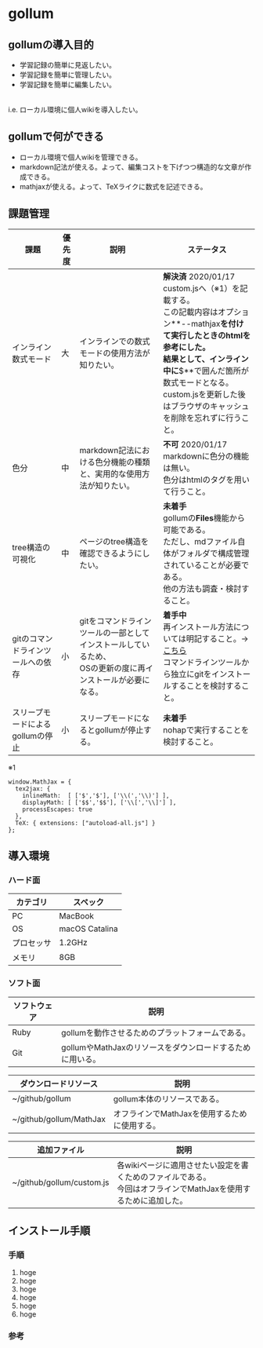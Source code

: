 # gollum

## gollumの導入目的
- 学習記録の簡単に見返したい。
- 学習記録を簡単に管理したい。
- 学習記録を簡単に編集したい。

<br>
i.e. ローカル環境に個人wikiを導入したい。

## gollumで何ができる
- ローカル環境で個人wikiを管理できる。
- markdown記法が使える。よって、編集コストを下げつつ構造的な文章が作成できる。
- mathjaxが使える。よって、TeXライクに数式を記述できる。

## 課題管理
| 課題 | 優先度 | 説明 | ステータス |
---|---|---|---
| インライン数式モード | 大 | インラインでの数式モードの使用方法が知りたい。 | **解決済** 2020/01/17<br>custom.jsへ（※1）を記載する。<br>この記載内容はオプション**--mathjax**を付けて実行したときのhtmlを参考にした。<br>結果として、インライン中に**$**で囲んだ箇所が数式モードとなる。<br>custom.jsを更新した後はブラウザのキャッシュを削除を忘れずに行うこと。 |
| 色分 | 中 | markdown記法における色分機能の種類と、実用的な使用方法が知りたい。 | **不可** 2020/01/17<br>markdownに色分の機能は無い。<br>色分はhtmlのタグを用いて行うこと。 |
| tree構造の可視化 | 中 | ページのtree構造を確認できるようにしたい。 | **未着手**<br>gollumの**Files**機能から可能である。<br>ただし、mdファイル自体がフォルダで構成管理されていることが必要である。<br>他の方法も調査・検討すること。 |
| gitのコマンドラインツールへの依存 | 小 | gitをコマンドラインツールの一部としてインストールしているため、<br>OSの更新の度に再インストールが必要になる。 | **着手中**<br>再インストール方法については明記すること。→[こちら](/git)<br>コマンドラインツールから独立にgitをインストールすることを検討すること。 |
| スリープモードによるgollumの停止 | 小 | スリープモードになるとgollumが停止する。 | **未着手**<br>nohapで実行することを検討すること。 |

※1
```
window.MathJax = {
  tex2jax: {
    inlineMath:  [ ['$','$'], ['\\(','\\)'] ],
    displayMath: [ ['$$','$$'], ['\\[','\\]'] ],
    processEscapes: true
  },
  TeX: { extensions: ["autoload-all.js"] }
};
```

## 導入環境

### ハード面

| カテゴリ | スペック |
----|---- 
| PC | MacBook |
| OS | macOS Catalina |
| プロセッサ | 1.2GHz |
| メモリ | 8GB |

### ソフト面

| ソフトウェア | 説明 |
----|---- 
| Ruby | gollumを動作させるためのプラットフォームである。 |
| Git | gollumやMathJaxのリソースをダウンロードするために用いる。 |

| ダウンロードリソース | 説明 |
----|---- 
| ~/github/gollum | gollum本体のリソースである。 |
| ~/github/gollum/MathJax | オフラインでMathJaxを使用するために使用する。 |

| 追加ファイル | 説明 |
----|---- 
| ~/github/gollum/custom.js | 各wikiページに適用させたい設定を書くためのファイルである。<br>今回はオフラインでMathJaxを使用するために追加した。 |

## インストール手順

### 手順
1. hoge
 1. hoge
1. hoge
 1. hoge
 1. hoge
1. hoge

### 参考
